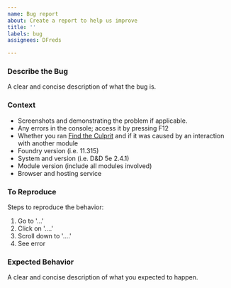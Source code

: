 ```yaml
---
name: Bug report
about: Create a report to help us improve
title: ''
labels: bug
assignees: DFreds

---
```


### Describe the Bug

A clear and concise description of what the bug is.

### Context

- Screenshots and demonstrating the problem if applicable.
- Any errors in the console; access it by pressing F12
- Whether you ran [Find the Culprit](https://foundryvtt.com/packages/find-the-culprit/) and if it was caused by an interaction with another module
- Foundry version (i.e. 11.315)
- System and version (i.e. D&D 5e 2.4.1)
- Module version (include all modules involved)
- Browser and hosting service

### To Reproduce

Steps to reproduce the behavior:

1. Go to '...'
2. Click on '....'
3. Scroll down to '....'
4. See error

### Expected Behavior

A clear and concise description of what you expected to happen.
